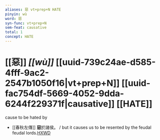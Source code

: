 ```yaml
---
aliases: 惡 vt+prep+N HATE
pinyin: wù
word: 惡
syn-func: vt+prep+N
sem-feat: causative
total: 1
concept: HATE 
---
```

# [[惡]] *[[wù]]*  [[uuid-739c24ae-d585-4fff-9ac2-2547b1050f16|vt+prep+N]] [[uuid-fac754df-5669-4052-9dda-6244f229371f|causative]] [[HATE]]
cause to be hated by
 - [[春秋左傳]] **惡**於諸侯。 / but it causes us to be resented by the feudal feudal lords.[HXWD](https://hxwd.org/textview.html?location=KR1e0001_tls_002-275a.8)